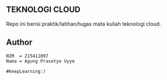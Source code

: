 ## TEKNOLOGI CLOUD

Repo ini berisi praktik/latihan/tugas mata kuliah teknologi cloud.

## Author
```
NIM  = 215411097
Nama = Agung Prasetyo Uyye
```

``#KeepLearning:)``
